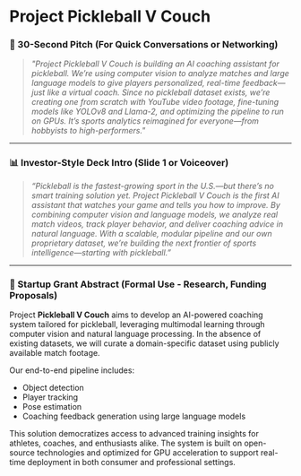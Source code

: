 # Project Pickleball V Couch

### 🔹 30-Second Pitch (For Quick Conversations or Networking)

> *"Project Pickleball V Couch is building an AI coaching assistant for pickleball. We’re using computer vision to analyze matches and large language models to give players personalized, real-time feedback—just like a virtual coach. Since no pickleball dataset exists, we’re creating one from scratch with YouTube video footage, fine-tuning models like YOLOv8 and Llama-2, and optimizing the pipeline to run on GPUs. It’s sports analytics reimagined for everyone—from hobbyists to high-performers."*

---

### 📊 Investor-Style Deck Intro (Slide 1 or Voiceover)

> *“Pickleball is the fastest-growing sport in the U.S.—but there’s no smart training solution yet. Project Pickleball V Couch is the first AI assistant that watches your game and tells you how to improve. By combining computer vision and language models, we analyze real match videos, track player behavior, and deliver coaching advice in natural language. With a scalable, modular pipeline and our own proprietary dataset, we’re building the next frontier of sports intelligence—starting with pickleball.”*

---

### 🧾 Startup Grant Abstract (Formal Use - Research, Funding Proposals)

Project **Pickleball V Couch** aims to develop an AI-powered coaching system tailored for pickleball, leveraging multimodal learning through computer vision and natural language processing. In the absence of existing datasets, we will curate a domain-specific dataset using publicly available match footage. 

Our end-to-end pipeline includes:

- Object detection  
- Player tracking  
- Pose estimation  
- Coaching feedback generation using large language models  

This solution democratizes access to advanced training insights for athletes, coaches, and enthusiasts alike. The system is built on open-source technologies and optimized for GPU acceleration to support real-time deployment in both consumer and professional settings.
